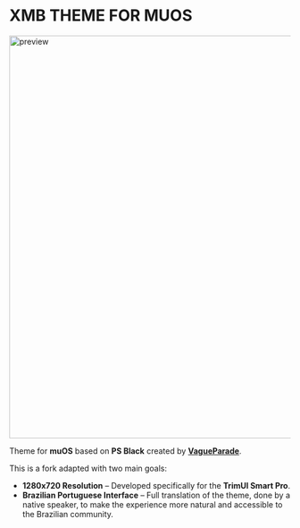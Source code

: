 # XMB THEME FOR MUOS

<img width="1280" height="720" alt="preview" src="https://github.com/user-attachments/assets/a1a98a0c-abce-4c1f-91bd-b86e122e384f" />


Theme for **muOS** based on **PS Black** created by **[VagueParade](https://github.com/VagueParade)**.

This is a fork adapted with two main goals:

- **1280x720 Resolution** – Developed specifically for the **TrimUI Smart Pro**.
- **Brazilian Portuguese Interface** – Full translation of the theme, done by a native speaker, to make the experience more natural and accessible to the Brazilian community.
